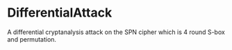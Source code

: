 # DifferentialAttack
A differential cryptanalysis attack on the SPN cipher which is 4 round S-box and permutation.
